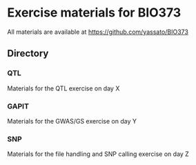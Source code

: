 # Exercise materials for BIO373
All materials are available at https://github.com/yassato/BIO373  

## Directory  
### QTL
Materials for the QTL exercise on day X  

### GAPIT
Materials for the GWAS/GS exercise on day Y  

### SNP
Materials for the file handling and SNP calling exercise on day Z  
